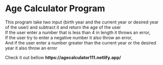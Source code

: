 <h1>Age Calculator Program</h1>
<p>This program take two input (birth year and the current year or desired year of the user) and subtract it and return the age of the user <br>
If the user enter a number that is less than 4 in length it throws an error,<br>
If the user try to enter a negative number it also throw an error,<br>
And if the user enter a number greater than the current year or the desired year it also throw an error</p>

<p>Check it out bellow <b>https://agecalculator111.netlify.app/</b></p>
